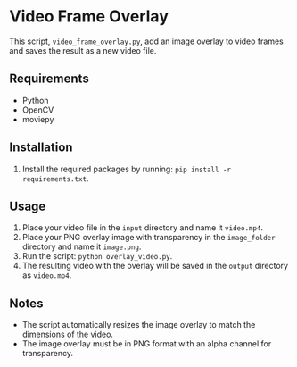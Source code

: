 # Video Frame Overlay

This script, `video_frame_overlay.py`, add an image overlay to video frames and saves the result as a new video file.

## Requirements

- Python
- OpenCV
- moviepy

## Installation

1. Install the required packages by running: `pip install -r requirements.txt`.

## Usage

1. Place your video file in the `input` directory and name it `video.mp4`.
2. Place your PNG overlay image with transparency in the `image_folder` directory and name it `image.png`.
3. Run the script: `python overlay_video.py`.
4. The resulting video with the overlay will be saved in the `output` directory as `video.mp4`.

## Notes

- The script automatically resizes the image overlay to match the dimensions of the video.
- The image overlay must be in PNG format with an alpha channel for transparency.
